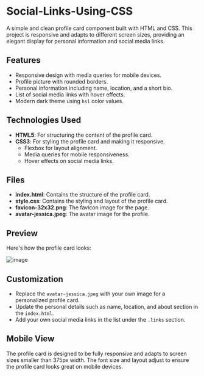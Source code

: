 # Social-Links-Using-CSS

A simple and clean profile card component built with HTML and CSS. This project is responsive and adapts to different screen sizes, providing an elegant display for personal information and social media links.

## Features

- Responsive design with media queries for mobile devices.
- Profile picture with rounded borders.
- Personal information including name, location, and a short bio.
- List of social media links with hover effects.
- Modern dark theme using `hsl` color values.

## Technologies Used

- **HTML5**: For structuring the content of the profile card.
- **CSS3**: For styling the profile card and making it responsive.
  - Flexbox for layout alignment.
  - Media queries for mobile responsiveness.
  - Hover effects on social media links.


## Files

- **index.html**: Contains the structure of the profile card.
- **style.css**: Contains the styling and layout of the profile card.
- **favicon-32x32.png**: The favicon image for the page.
- **avatar-jessica.jpeg**: The avatar image for the profile.

## Preview

Here's how the profile card looks:

![image](https://github.com/user-attachments/assets/1b1894f5-6f48-4fd2-a9e9-0a15e66b7bf1)


## Customization

- Replace the `avatar-jessica.jpeg` with your own image for a personalized profile card.
- Update the personal details such as name, location, and about section in the `index.html`.
- Add your own social media links in the list under the `.links` section.

## Mobile View

The profile card is designed to be fully responsive and adapts to screen sizes smaller than 375px width. The font size and layout adjust to ensure the profile card looks great on mobile devices.

